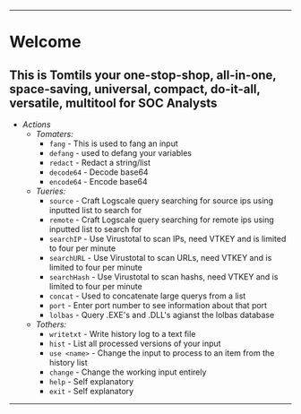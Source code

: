 ---------------------------------------

# **Welcome**
## This is Tomtils your one-stop-shop, all-in-one, space-saving, universal, compact, do-it-all, versatile, multitool for SOC Analysts

- *Actions*
    - *Tomaters:*
        - `fang` - This is used to fang an input
        - `defang` - used to defang your variables
        - `redact` - Redact a string/list
        - `decode64` - Decode base64
        - `encode64` - Encode base64
    - *Tueries:*
        - `source` - Craft Logscale query searching for source ips using inputted list to search for
        - `remote` - Craft Logscale query searching for remote ips using inputted list to search for
        - `searchIP` - Use Virustotal to scan IPs, need VTKEY and is limited to four per minute
        - `searchURL` - Use Virustotal to scan URLs, need VTKEY and is limited to four per minute
        - `searchHash` - Use Virustotal to scan hashs, need VTKEY and is limited to four per minute
        - `concat` - Used to concatenate large querys from a list
        - `port` - Enter port number to see information about that port
        - `lolbas` - Query .EXE's and .DLL's agianst the lolbas database
    - *Tothers:*
        - `writetxt` - Write history log to a text file
        - `hist` - List all processed versions of your input
        - `use <name>` - Change the input to process to an item from the history list
        - `change` - Change the working input entirely
        - `help` - Self explanatory
        - `exit` - Self explanatory


---------------------------------------

